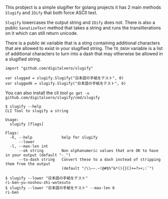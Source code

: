 This probject is a simple slugifier for golang projects it has 2 main methods `Slugify` and `IDify` that both force ASCII text.

`Slugify` lowercases the output string and `IDify` does not. There is also a public `SanatizeText` method that takes a string and runs the transliterations on it which can still return unicode.

There is a public `OK` variable that is a sting containing additional characters that are allowed to exist in your slugified string. The `TO_DASH` variable is a list of additional characters to turn into a dash that may otherwise be allowed in a slugified string.

```
import "github.com/digitalxero/slugify"

var slugged = slugify.Slugify("日本語の手紙をテスト", 0)
var slugged6 = slugify.Slugify("日本語の手紙をテスト", 6)
```

You can also install the cli tool `go get -u github.com/digitalxero/slugify/cmd/slugify`
```
$ slugify --help
CLI Tool to slugify a string

Usage:
  slugify [flags]

Flags:
  -h, --help             help for slugify
      --lower
  -l, --max-len int
      --ok string        Non alphanumeric values that are OK to have in your output (default "-_")
      --to-dash string   Convert these to a dash instead of stripping them from the output
                         (default "/\\—–.~!@#$%^&*(){}[]+=?><;:`")

$ slugify --lower "日本語の手紙をテスト"
ri-ben-yu-noshou-zhi-wotesuto
$ slugify --lower "日本語の手紙をテスト" --max-len 6
ri-ben
```

